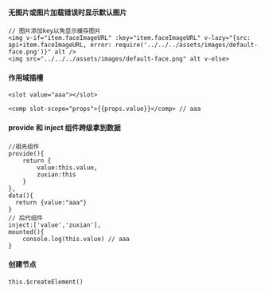 #### 无图片或图片加载错误时显示默认图片

    // 图片添加key以免显示缓存图片
    <img v-if="item.faceImageURL" :key="item.faceImageURL" v-lazy="{src: api+item.faceImageURL, error: require('../../../assets/images/default-face.png')}" alt />
    <img src="../../../assets/images/default-face.png" alt v-else>

#### 作用域插槽
    <slot value="aaa"></slot>

    <comp slot-scope="props">{{props.value}}</comp> // aaa

#### provide 和 inject 组件跨级拿到数据
    //祖先组件
    provide(){
        return {
            value:this.value,
            zuxian:this
        }
    },
    data(){
      return {value:"aaa"}  
    }
    // 后代组件
    inject:['value','zuxian'],
    mounted(){
        console.log(this.value) // aaa
    }

#### 创建节点
    this.$createElement()